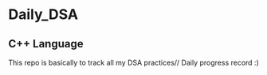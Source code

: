 # Daily_DSA
## C++ Language 
This repo is basically to track all my DSA practices//
Daily progress record :)
